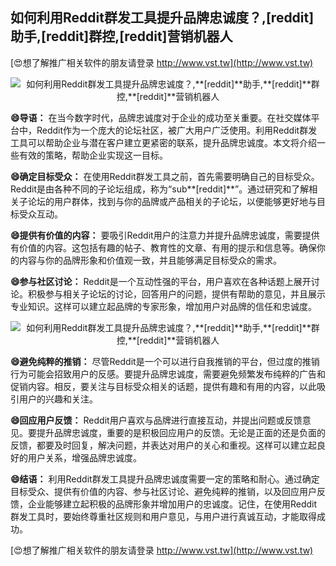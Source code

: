 ## **如何利用Reddit群发工具提升品牌忠诚度？,**[reddit]**助手,**[reddit]**群控,**[reddit]**营销机器人**

[😍想了解推广相关软件的朋友请登录 http://www.vst.tw](http://www.vst.tw)

 <center><img src="https://vst.tw/MP4/tuiguang/png/8.png" alt="如何利用Reddit群发工具提升品牌忠诚度？,**[reddit]**助手,**[reddit]**群控,**[reddit]**营销机器人"></center>

**😄导语：**
在当今数字时代，品牌忠诚度对于企业的成功至关重要。在社交媒体平台中，Reddit作为一个庞大的论坛社区，被广大用户广泛使用。利用Reddit群发工具可以帮助企业与潜在客户建立更紧密的联系，提升品牌忠诚度。本文将介绍一些有效的策略，帮助企业实现这一目标。

**😄确定目标受众：**
在使用Reddit群发工具之前，首先需要明确自己的目标受众。Reddit是由各种不同的子论坛组成，称为“sub**[reddit]**”。通过研究和了解相关子论坛的用户群体，找到与你的品牌或产品相关的子论坛，以便能够更好地与目标受众互动。

**😄提供有价值的内容：**
要吸引Reddit用户的注意力并提升品牌忠诚度，需要提供有价值的内容。这包括有趣的帖子、教育性的文章、有用的提示和信息等。确保你的内容与你的品牌形象和价值观一致，并且能够满足目标受众的需求。

**😄参与社区讨论：**
Reddit是一个互动性强的平台，用户喜欢在各种话题上展开讨论。积极参与相关子论坛的讨论，回答用户的问题，提供有帮助的意见，并且展示专业知识。这样可以建立起品牌的专家形象，增加用户对品牌的信任和忠诚度。

 <center><img src="https://vst.tw/MP4/tuiguang/png/5.png" alt="如何利用Reddit群发工具提升品牌忠诚度？,**[reddit]**助手,**[reddit]**群控,**[reddit]**营销机器人"></center>

**😄避免纯粹的推销：**
尽管Reddit是一个可以进行自我推销的平台，但过度的推销行为可能会招致用户的反感。要提升品牌忠诚度，需要避免频繁发布纯粹的广告和促销内容。相反，要关注与目标受众相关的话题，提供有趣和有用的内容，以此吸引用户的兴趣和关注。

**😄回应用户反馈：**
Reddit用户喜欢与品牌进行直接互动，并提出问题或反馈意见。要提升品牌忠诚度，重要的是积极回应用户的反馈。无论是正面的还是负面的反馈，都要及时回复，解决问题，并表达对用户的关心和重视。这样可以建立起良好的用户关系，增强品牌忠诚度。

**😄结语：**
利用Reddit群发工具提升品牌忠诚度需要一定的策略和耐心。通过确定目标受众、提供有价值的内容、参与社区讨论、避免纯粹的推销，以及回应用户反馈，企业能够建立起积极的品牌形象并增加用户的忠诚度。记住，在使用Reddit群发工具时，要始终尊重社区规则和用户意见，与用户进行真诚互动，才能取得成功。

[😍想了解推广相关软件的朋友请登录 http://www.vst.tw](http://www.vst.tw)



